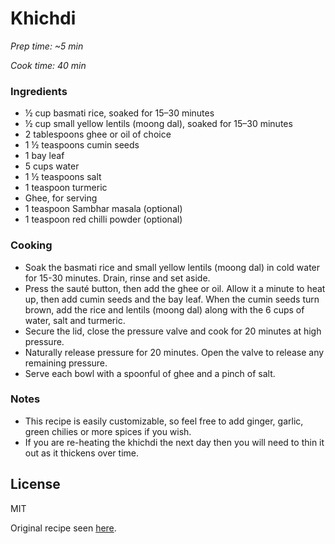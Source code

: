 # Khichdi

*Prep time: ~5 min*

*Cook time: 40 min*

### Ingredients

 - ½ cup basmati rice, soaked for 15–30 minutes
 - ½ cup small yellow lentils (moong dal), soaked for 15–30 minutes
 - 2 tablespoons ghee or oil of choice
 - 1 ½ teaspoons cumin seeds
 - 1 bay leaf
 - 5 cups water
 - 1 ½ teaspoons salt
 - 1 teaspoon turmeric
 - Ghee, for serving
 - 1 teaspoon Sambhar masala (optional)
 - 1 teaspoon red chilli powder (optional)

### Cooking

 - Soak the basmati rice and small yellow lentils (moong dal) in cold water for 15-30 minutes. Drain, rinse and set aside.
 - Press the sauté button, then add the ghee or oil. Allow it a minute to heat up, then add cumin seeds and the bay leaf. When the cumin seeds turn brown, add the rice and lentils (moong dal) along with the 6 cups of water, salt and turmeric.
 - Secure the lid, close the pressure valve and cook for 20 minutes at high pressure.
 - Naturally release pressure for 20 minutes. Open the valve to release any remaining pressure.
 - Serve each bowl with a spoonful of ghee and a pinch of salt.



### Notes

 - This recipe is easily customizable, so feel free to add ginger, garlic, green chilies or more spices if you wish.
 - If you are re-heating the khichdi the next day then you will need to thin it out as it thickens over time.


License
----

MIT

Original recipe seen [here](https://myheartbeets.com/instant-pot-khichdi-rice-lentil-porridge/).
